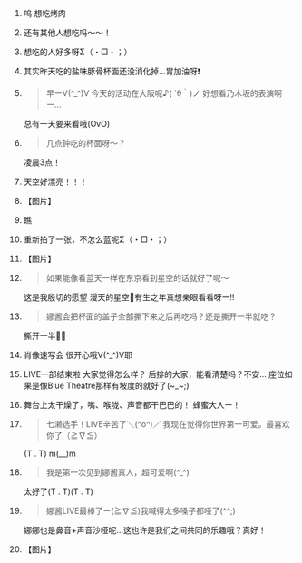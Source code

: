 1. 呜 想吃烤肉

2. 还有其他人想吃吗〜〜！

3. 想吃的人好多呀Σ（・□・；）

4. 其实昨天吃的盐味豚骨杯面还没消化掉...胃加油呀❗️

5. > 早ーV(^_^)V 今天的活动在大阪呢♪( ´θ｀)ノ 好想看乃木坂的表演啊ー…

   总有一天要来看哦(OvO)

6. > 几点钟吃的杯面呀～？

   凌晨3点！

7. 天空好漂亮！！！

8. 【图片】

9. 瞧

10. 重新拍了一张，不怎么蓝呢Σ（・□・；）

11. 【图片】

12. > 如果能像看蓝天一样在东京看到星空的话就好了呢〜

    这是我殷切的愿望 漫天的星空🌟有生之年真想亲眼看看呀ー‼︎

13. > 娜酱会把杯面的盖子全部撕下来之后再吃吗？还是撕开一半就吃？

    撕开一半🍥🍥

14. 肖像速写会 很开心哦V(^_^)V耶

15. LIVE一部结束啦 大家觉得怎么样？ 后排的大家，能看清楚吗？不安… 座位如果是像Blue Theatre那样有坡度的就好了(~_~;)

16. 舞台上太干燥了，嘴、喉咙、声音都干巴巴的！ 蜂蜜大人ー！

17. > 七濑选手！LIVE辛苦了＼(^o^)／ 我现在觉得你世界第一可爱。最喜欢你了（≧∇≦）

    (T . T) m(__)m

18. > 我是第一次见到娜酱真人，超可爱啊(^_^)

    太好了(T . T)(T . T)

19. > 娜酱LIVE最棒了ー(≧∇≦)我喊得太多嗓子都哑了(^^;)

    娜娜也是鼻音+声音沙哑呢...这也许是我们之间共同的乐趣哦？真好！

20. 【图片】

